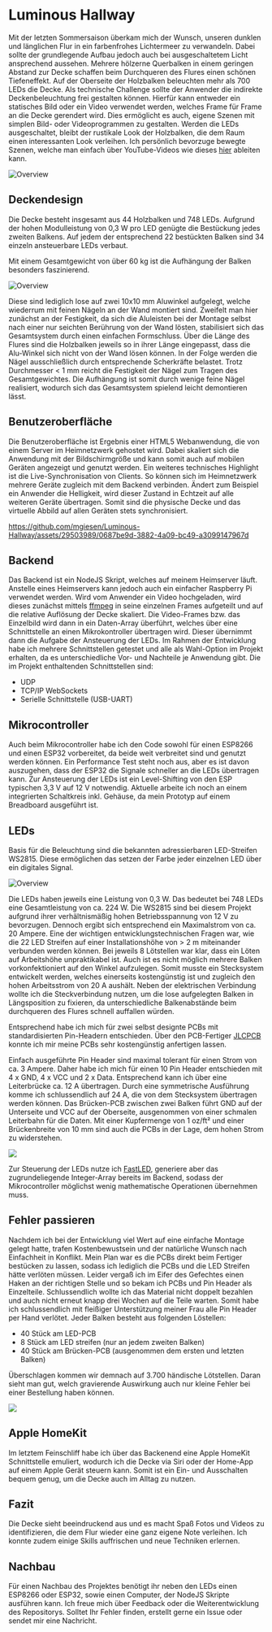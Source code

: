 # Luminous Hallway

Mit der letzten Sommersaison überkam mich der Wunsch, unseren dunklen und länglichen Flur in ein farbenfrohes Lichtermeer zu verwandeln. Dabei sollte der grundlegende Aufbau jedoch auch bei ausgeschaltetem Licht ansprechend aussehen. Mehrere hölzerne Querbalken in einem geringen Abstand zur Decke schaffen beim Durchqueren des Flures einen schönen Tiefeneffekt. Auf der Oberseite der Holzbalken beleuchten mehr als 700 LEDs die Decke. Als technische Challenge sollte der Anwender die indirekte Deckenbeleuchtung frei gestalten können. Hierfür kann entweder ein statisches Bild oder ein Video verwendet werden, welches Frame für Frame an die Decke gerendert wird. Dies ermöglicht es auch, eigene Szenen mit simplen Bild- oder Videoprogrammen zu gestalten. Werden die LEDs ausgeschaltet, bleibt der rustikale Look der Holzbalken, die dem Raum einen interessanten Look verleihen. Ich persönlich bevorzuge bewegte Szenen, welche man einfach über YouTube-Videos wie dieses [hier](https://www.youtube.com/watch?v=XGJ8TnWDTdw) ableiten kann.

![Overview](readme/flur.jpeg)

## Deckendesign

Die Decke besteht insgesamt aus 44 Holzbalken und 748 LEDs. Aufgrund der hohen Modulleistung von 0,3 W pro LED genügte die Bestückung jedes zweiten Balkens. Auf jedem der entsprechend 22 bestückten Balken sind 34 einzeln ansteuerbare LEDs verbaut.

Mit einem Gesamtgewicht von über 60 kg ist die Aufhängung der Balken besonders faszinierend.

![Overview](readme/overview.png)

Diese sind lediglich lose auf zwei 10x10 mm Aluwinkel aufgelegt, welche wiederrum mit feinen Nägeln an der Wand montiert sind. Zweifelt man hier zunächst an der Festigkeit, da sich die Aluleisten bei der Montage selbst nach einer nur seichten Berührung von der Wand lösten, stabilisiert sich das Gesamtsystem durch einen einfachen Formschluss. Über die Länge des Flures sind die Holzbalken jeweils so in ihrer Länge eingepasst, dass die Alu-Winkel sich nicht von der Wand lösen können. In der Folge werden die Nägel ausschließlich durch entsprechende Scherkräfte belastet. Trotz Durchmesser < 1 mm reicht die Festigkeit der Nägel zum Tragen des Gesamtgewichtes. Die Aufhängung ist somit durch wenige feine Nägel realisiert, wodurch sich das Gesamtsystem spielend leicht demontieren lässt.

## Benutzeroberfläche

Die Benutzeroberfläche ist Ergebnis einer HTML5 Webanwendung, die von einem Server im Heimnetzwerk gehostet wird. Dabei skaliert sich die Anwendung mit der Bildschirmgröße und kann somit auch auf mobilen Geräten angezeigt und genutzt werden. Ein weiteres technisches Highlight ist die Live-Synchronisation von Clients. So können sich im Heimnetzwerk mehrere Geräte zugleich mit dem Backend verbinden. Ändert zum Beispiel ein Anwender die Helligkeit, wird dieser Zustand in Echtzeit auf alle weiteren Geräte übertragen. Somit sind die physische Decke und das virtuelle Abbild auf allen Geräten stets synchronisiert.

https://github.com/mgiesen/Luminous-Hallway/assets/29503989/0687be9d-3882-4a09-bc49-a3099147967d

## Backend

Das Backend ist ein NodeJS Skript, welches auf meinem Heimserver läuft. Anstelle eines Heimservers kann jedoch auch ein einfacher Raspberry Pi verwendet werden. Wird vom Anwender ein Video hochgeladen, wird dieses zunächst mittels [ffmpeg]() in seine einzelnen Frames aufgeteilt und auf die relative Auflösung der Decke skaliert. Die Video-Frames bzw. das Einzelbild wird dann in ein Daten-Array überführt, welches über eine Schnittstelle an einen Mikrokontroller übertragen wird. Dieser übernimmt dann die Aufgabe der Ansteuerung der LEDs. Im Rahmen der Entwicklung habe ich mehrere Schnittstellen getestet und alle als Wahl-Option im Projekt erhalten, da es unterschiedliche Vor- und Nachteile je Anwendung gibt. Die im Projekt enthaltenden Schnittstellen sind:

- UDP
- TCP/IP WebSockets
- Serielle Schnittstelle (USB-UART)

## Mikrocontroller

Auch beim Mikrocontroller habe ich den Code sowohl für einen ESP8266 und einen ESP32 vorbereitet, da beide weit verbreitet sind und genutzt werden können. Ein Performance Test steht noch aus, aber es ist davon auszugehen, dass der ESP32 die Signale schneller an die LEDs übertragen kann. Zur Ansteuerung der LEDs ist ein Level-Shifting von den ESP typischen 3,3 V auf 12 V notwendig. Aktuelle arbeite ich noch an einem integrierten Schaltkreis inkl. Gehäuse, da mein Prototyp auf einem Breadboard ausgeführt ist.

## LEDs

Basis für die Beleuchtung sind die bekannten adressierbaren LED-Streifen WS2815. Diese ermöglichen das setzen der Farbe jeder einzelnen LED über ein digitales Signal.

![Overview](readme/led_addressing.png)

Die LEDs haben jeweils eine Leistung von 0,3 W. Das bedeutet bei 748 LEDs eine Gesamtleistung von ca. 224 W. Die WS2815 sind bei diesem Projekt aufgrund ihrer verhältnismäßig hohen Betriebsspannung von 12 V zu bevorzugen. Dennoch ergibt sich entsprechend ein Maximalstrom von ca. 20 Ampere. Eine der wichtigen entwicklungstechnischen Fragen war, wie die 22 LED Streifen auf einer Installationshöhe von > 2 m miteinander verbunden werden können. Bei jeweils 8 Lötstellen war klar, dass ein Löten auf Arbeitshöhe unpraktikabel ist. Auch ist es nicht möglich mehrere Balken vorkonfektioniert auf den Winkel aufzulegen. Somit musste ein Stecksystem entwickelt werden, welches einerseits kostengünstig ist und zugleich den hohen Arbeitsstrom von 20 A aushält. Neben der elektrischen Verbindung wollte ich die Steckverbindung nutzen, um die lose aufgelegten Balken in Längsposition zu fixieren, da unterschiedliche Balkenabstände beim durchqueren des Flures schnell auffallen würden.

Entsprechend habe ich mich für zwei selbst designte PCBs mit standardisierten Pin-Headern entschieden. Über den PCB-Fertiger [JLCPCB](https://jlcpcb.com) konnte ich mir meine PCBs sehr kostengünstig anfertigen lassen.

Einfach ausgeführte Pin Header sind maximal tolerant für einen Strom von ca. 3 Ampere. Daher habe ich mich für einen 10 Pin Header entschieden mit 4 x GND, 4 x VCC und 2 x Data. Entsprechend kann ich über eine Leiterbrücke ca. 12 A übertragen. Durch eine symmetrische Ausführung komme ich schlussendlich auf 24 A, die von dem Stecksystem übertragen werden können. Das Brücken-PCB zwischen zwei Balken führt GND auf der Unterseite und VCC auf der Oberseite, ausgenommen von einer schmalen Leiterbahn für die Daten. Mit einer Kupfermenge von 1 oz/ft² und einer Brückenbreite von 10 mm sind auch die PCBs in der Lage, dem hohen Strom zu widerstehen.

![](readme/led_connector.png)

Zur Steuerung der LEDs nutze ich [FastLED](https://fastled.io), generiere aber das zugrundeliegende Integer-Array bereits im Backend, sodass der Mikrocontroller möglichst wenig mathematische Operationen übernehmen muss.

## Fehler passieren

Nachdem ich bei der Entwicklung viel Wert auf eine einfache Montage gelegt hatte, trafen Kostenbewustsein und der natürliche Wunsch nach Einfachheit in Konflikt. Mein Plan war es die PCBs direkt beim Fertiger bestücken zu lassen, sodass ich lediglich die PCBs und die LED Streifen hätte verlöten müssen. Leider vergaß ich im Eifer des Gefechtes einen Haken an der richtigen Stelle und so bekam ich PCBs und Pin Header als Einzelteile. Schlussendlich wollte ich das Material nicht doppelt bezahlen und auch nicht erneut knapp drei Wochen auf die Teile warten. Somit habe ich schlussendlich mit fleißiger Unterstützung meiner Frau alle Pin Header per Hand verlötet. Jeder Balken besteht aus folgenden Löstellen:

- 40 Stück am LED-PCB
- 8 Stück am LED streifen (nur an jedem zweiten Balken)
- 40 Stück am Brücken-PCB (ausgenommen dem ersten und letzten Balken)

Überschlagen kommen wir demnach auf 3.700 händische Lötstellen. Daran sieht man gut, welch gravierende Auswirkung auch nur kleine Fehler bei einer Bestellung haben können.

![](readme/pcb_soldering.png)

## Apple HomeKit

Im letztem Feinschliff habe ich über das Backenend eine Apple HomeKit Schnittstelle emuliert, wodurch ich die Decke via Siri oder der Home-App auf einem Apple Gerät steuern kann. Somit ist ein Ein- und Ausschalten bequem genug, um die Decke auch im Alltag zu nutzen.

## Fazit

Die Decke sieht beeindruckend aus und es macht Spaß Fotos und Videos zu identifizieren, die dem Flur wieder eine ganz eigene Note verleihen. Ich konnte zudem einige Skills auffrischen und neue Techniken erlernen.

## Nachbau

Für einen Nachbau des Projektes benötigt ihr neben den LEDs einen ESP8266 oder ESP32, sowie einen Computer, der NodeJS Skripte ausführen kann. Ich freue mich über Feedback oder die Weiterentwicklung des Repositorys. Solltet Ihr Fehler finden, erstellt gerne ein Issue oder sendet mir eine Nachricht.
